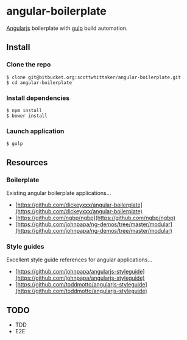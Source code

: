 # angular-boilerplate

[Angularjs](https://angularjs.org/) boilerplate with [gulp](http://gulpjs.com/) build automation.

## Install

### Clone the repo

    $ clone git@bitbucket.org:scottwhittaker/angular-boilerplate.git
    $ cd angular-boilerplate

### Install dependencies

    $ npm install
    $ bower install

### Launch application

    $ gulp

## Resources

### Boilerplate

Existing angular boilerplate applications...

- [https://github.com/dickeyxxx/angular-boilerplate](https://github.com/dickeyxxx/angular-boilerplate)
- [https://github.com/ngbp/ngbp](https://github.com/ngbp/ngbp)
- [https://github.com/johnpapa/ng-demos/tree/master/modular](https://github.com/johnpapa/ng-demos/tree/master/modular)

### Style guides

Excellent style guide references for angular applications...

- [https://github.com/johnpapa/angularjs-styleguide](https://github.com/johnpapa/angularjs-styleguide)
- [https://github.com/toddmotto/angularjs-styleguide](https://github.com/toddmotto/angularjs-styleguide)

## TODO

- TDD
- E2E
